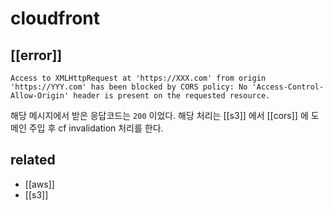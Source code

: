 # cloudfront

## [[error]]
```
Access to XMLHttpRequest at 'https://XXX.com' from origin 'https://YYY.com' has been blocked by CORS policy: No 'Access-Control-Allow-Origin' header is present on the requested resource.
```
해당 메시지에서 받은 응답코드는 `200` 이었다.
해당 처리는 [[s3]] 에서 [[cors]] 에 도메인 주입 후 cf invalidation 처리를 한다.

## related
- [[aws]]
- [[s3]]
